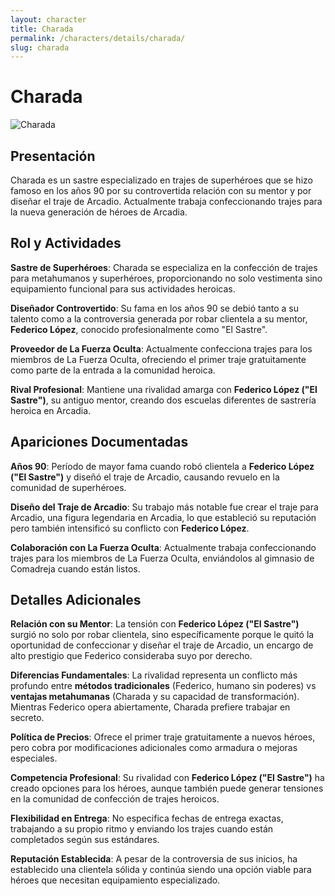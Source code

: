 ```yaml
---
layout: character
title: Charada
permalink: /characters/details/charada/
slug: charada
---
```


# Charada

<div class="character-photo">
  <img src="{{ site.baseurl }}/assets/img/characters/Charada.png" alt="Charada" />
</div>

## Presentación

Charada es un sastre especializado en trajes de superhéroes que se hizo famoso en los años 90 por su controvertida relación con su mentor y por diseñar el traje de Arcadio. Actualmente trabaja confeccionando trajes para la nueva generación de héroes de Arcadia.

## Rol y Actividades

**Sastre de Superhéroes**: Charada se especializa en la confección de trajes para metahumanos y superhéroes, proporcionando no solo vestimenta sino equipamiento funcional para sus actividades heroicas.

**Diseñador Controvertido**: Su fama en los años 90 se debió tanto a su talento como a la controversia generada por robar clientela a su mentor, **Federico López**, conocido profesionalmente como "El Sastre".

**Proveedor de La Fuerza Oculta**: Actualmente confecciona trajes para los miembros de La Fuerza Oculta, ofreciendo el primer traje gratuitamente como parte de la entrada a la comunidad heroica.

**Rival Profesional**: Mantiene una rivalidad amarga con **Federico López ("El Sastre")**, su antiguo mentor, creando dos escuelas diferentes de sastrería heroica en Arcadia.

## Apariciones Documentadas

**Años 90**: Período de mayor fama cuando robó clientela a **Federico López ("El Sastre")** y diseñó el traje de Arcadio, causando revuelo en la comunidad de superhéroes.

**Diseño del Traje de Arcadio**: Su trabajo más notable fue crear el traje para Arcadio, una figura legendaria en Arcadia, lo que estableció su reputación pero también intensificó su conflicto con **Federico López**.

**Colaboración con La Fuerza Oculta**: Actualmente trabaja confeccionando trajes para los miembros de La Fuerza Oculta, enviándolos al gimnasio de Comadreja cuando están listos.

## Detalles Adicionales

**Relación con su Mentor**: La tensión con **Federico López ("El Sastre")** surgió no solo por robar clientela, sino específicamente porque le quitó la oportunidad de confeccionar y diseñar el traje de Arcadio, un encargo de alto prestigio que Federico consideraba suyo por derecho.

**Diferencias Fundamentales**: La rivalidad representa un conflicto más profundo entre **métodos tradicionales** (Federico, humano sin poderes) vs **ventajas metahumanas** (Charada y su capacidad de transformación). Mientras Federico opera abiertamente, Charada prefiere trabajar en secreto.

**Política de Precios**: Ofrece el primer traje gratuitamente a nuevos héroes, pero cobra por modificaciones adicionales como armadura o mejoras especiales.

**Competencia Profesional**: Su rivalidad con **Federico López ("El Sastre")** ha creado opciones para los héroes, aunque también puede generar tensiones en la comunidad de confección de trajes heroicos.

**Flexibilidad en Entrega**: No especifica fechas de entrega exactas, trabajando a su propio ritmo y enviando los trajes cuando están completados según sus estándares.

**Reputación Establecida**: A pesar de la controversia de sus inicios, ha establecido una clientela sólida y continúa siendo una opción viable para héroes que necesitan equipamiento especializado.